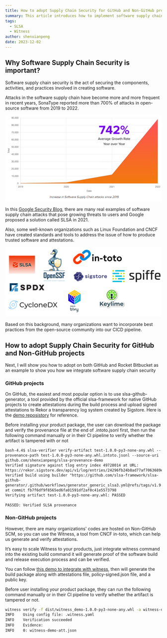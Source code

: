 ```yaml
---
title: How to adopt Supply Chain Security for GitHub and Non-GitHub projects
summary: This article introduces how to implement software supply chain security using SLSA and Witness for both GitHub and non-GitHub projects, enhancing the security of software development and deployment processes.
tags:
  - SLSA
  - Witness
author: shenxianpeng
date: 2023-12-02
---
```


## Why Software Supply Chain Security is important?

Software supply chain security is the act of securing the components, activities, and practices involved in creating software.

Attacks in the software supply chain have become more and more frequent in recent years, SonaType reported more than 700% of attacks in open-source software from 2019 to 2022.

![SonaType reported](sonatype.png)

In this [Google Security Blog](https://security.googleblog.com/2021/06/introducing-slsa-end-to-end-framework.html), there are many real examples of software supply chain attacks that pose growing threats to users and Google proposed a solution called SLSA in 2021.

Also, some well-known organizations such as Linux Foundation and CNCF have created standards and tools to address the issue of how to produce trusted software and attestations.

![LF & CNCF](lf-cncf.png)

Based on this background, many organizations want to incorporate best practices from the open-source community into our CICD pipeline.


## How to adopt Supply Chain Security for GitHub and Non-GitHub projects

Next, I will show you how to adopt on both GitHub and Rocket Bitbucket as an example to show you how we integrate software supply chain security

### GitHub projects

On GitHub, the easiest and most popular option is to use slsa-github-generator, a tool provided by the official slsa-framework for native GitHub projects to create attestations during the build process and upload signed attestations to Rekor a transparency log system created by Sigstore. Here is the [demo reposistory](https://github.com/shenxianpeng/slsa-provenance-demo) for reference.

Before installing your product package, the user can download the package and verify the provenance file at the end of .intoto.jsonl first, then run the following command manually or in their CI pipeline to verify whether the artifact is tampered with or not

```
bash-4.4$ slsa-verifier verify-artifact test-1.0.0-py3-none-any.whl --provenance-path test-1.0.0-py3-none-any.whl.intoto.jsonl --source-uri github.com/shenxianpeng/slsa-provenance-demo
Verified signature against tlog entry index 49728014 at URL: https://rekor.sigstore.dev/api/v1/log/entries/24296fb24b8ad77af7063689e8760fd7134f37e17251ec1d5adc16af64cb5cb579493278f7686e77
Verified build using builder "https://github.com/slsa-framework/slsa-github-generator/.github/workflows/generator_generic_slsa3.yml@refs/tags/v1.9.0" at commit fb7f6df9f8565ed6fa01591df2af0c41e5573798
Verifying artifact test-1.0.0-py3-none-any.whl: PASSED

PASSED: Verified SLSA provenance
```

### Non-GitHub projects

However, there are many organizations' codes are hosted on Non-GitHub SCM, so you can use the Witness, a tool from CNCF in-toto, which can help us generate and verify attestations.

It’s easy to scale Witness to your products, just integrate witness command into the existing build command it will generate proof of the software build and release execution process and can be verified.

You can follow [this demo to integrate with witness](https://github.com/shenxianpeng/witness-demo), then will generate the build package along with attestations file, policy-signed.json file, and a public key.

Before user installing your product package, they can run the following command manually or in their CI pipeline to verify whether the artifact is tampered or not.

```bash
witness verify -f dist/witness_demo-1.0.0-py3-none-any.whl -a witness-demo-att.json -p policy-signed.json -k witness-demo-pub.pem
INFO    Using config file: .witness.yaml
INFO    Verification succeeded
INFO    Evidence:
INFO    0: witness-demo-att.json
```
